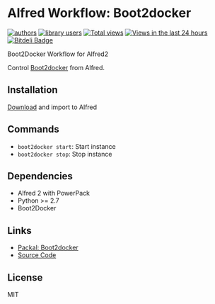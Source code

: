 Alfred Workflow: Boot2docker
===========================

[![authors](https://sourcegraph.com/api/repos/github.com/moul/alfred-workflow-boot2docker/badges/authors.png)](https://sourcegraph.com/github.com/moul/alfred-workflow-boot2docker)
[![library users](https://sourcegraph.com/api/repos/github.com/moul/alfred-workflow-boot2docker/badges/library-users.png)](https://sourcegraph.com/github.com/moul/alfred-workflow-boot2docker)
[![Total views](https://sourcegraph.com/api/repos/github.com/moul/alfred-workflow-boot2docker/counters/views.png)](https://sourcegraph.com/github.com/moul/alfred-workflow-boot2docker)
[![Views in the last 24 hours](https://sourcegraph.com/api/repos/github.com/moul/alfred-workflow-boot2docker/counters/views-24h.png)](https://sourcegraph.com/github.com/moul/alfred-workflow-boot2docker)
[![Bitdeli Badge](https://d2weczhvl823v0.cloudfront.net/moul/alfred-workflow-boot2docker/trend.png)](https://bitdeli.com/free "Bitdeli Badge")

Boot2Docker Workflow for Alfred2

Control [Boot2docker](https://github.com/boot2docker/boot2docker) from Alfred.

Installation
------------

[Download](https://github.com/moul/alfred-workflow-boot2docker/raw/master/Boot2docker.alfredworkflow) and import to Alfred

Commands
--------

- `boot2docker start`: Start instance
- `boot2docker stop`: Stop instance

Dependencies
------------

- Alfred 2 with PowerPack
- Python >= 2.7
- Boot2Docker

Links
-----

- [Packal: Boot2docker](http://www.packal.org/workflow/boot2docker)
- [Source Code](https://github.com/moul/alfred-workflow-boot2docker/)

License
-------

MIT
